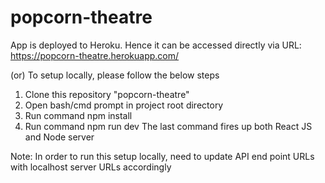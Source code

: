 # popcorn-theatre

App is deployed to Heroku. Hence it can be accessed directly via URL: https://popcorn-theatre.herokuapp.com/

(or) To setup locally, please follow the below steps

1. Clone this repository "popcorn-theatre"
2. Open bash/cmd prompt in project root directory
3. Run command npm install
4. Run command npm run dev
The last command fires up both React JS and Node server

Note: In order to run this setup locally, need to update API end point URLs with localhost server URLs accordingly
